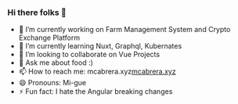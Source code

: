 ### Hi there folks 👋

<!-- - 🤔 I’m looking for help with --> 

- 🔭 I’m currently working on Farm Management System and Crypto Exchange Platform
- 🌱 I’m currently learning Nuxt, Graphql, Kubernates
- 👯 I’m looking to collaborate on Vue Projects
- 💬 Ask me about food :)
- 📫 How to reach me: mcabrera.xyz[mcabrera.xyz](mcabrera.xyz)
- 😄 Pronouns: Mi-gue
- ⚡ Fun fact: I hate the Angular breaking changes
